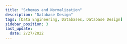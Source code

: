 ```yaml
---
title: "Schemas and Normalization"
description: "Database Design"
tags: [Data Engineering, Databases, Database Design]
sidebar_position: 3
last_update:
  date: 2/27/2022
---
```

